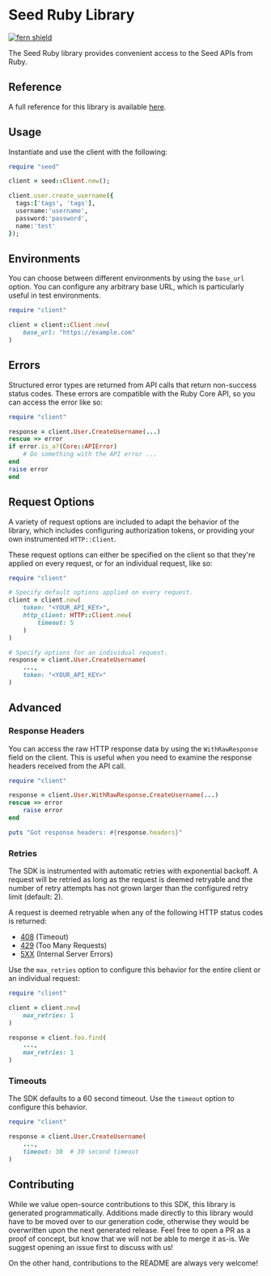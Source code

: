 # Seed Ruby Library

[![fern shield](https://img.shields.io/badge/%F0%9F%8C%BF-Built%20with%20Fern-brightgreen)](https://buildwithfern.com?utm_source=github&utm_medium=github&utm_campaign=readme&utm_source=Seed%2FRuby)

The Seed Ruby library provides convenient access to the Seed APIs from Ruby.

## Reference

A full reference for this library is available [here](./reference.md).

## Usage

Instantiate and use the client with the following:

```ruby
require "seed"

client = seed::Client.new();

client.user.create_username({
  tags:['tags', 'tags'],
  username:'username',
  password:'password',
  name:'test'
});
```

## Environments

You can choose between different environments by using the `base_url` option. You can configure any arbitrary base
URL, which is particularly useful in test environments.

```ruby
require "client"

client = client::Client.new(
    base_url: "https://example.com"
)
```

## Errors

Structured error types are returned from API calls that return non-success status codes. These errors are compatible
with the Ruby Core API, so you can access the error like so:

```ruby
require "client"

response = client.User.CreateUsername(...)
rescue => error
if error.is_a?(Core::APIError)
    # Do something with the API error ...
end
raise error
end
```

## Request Options

A variety of request options are included to adapt the behavior of the library, which includes configuring
authorization tokens, or providing your own instrumented `HTTP::Client`.

These request options can either be specified on the client so that they're applied on every request, 
or for an individual request, like so:

```ruby
require "client"

# Specify default options applied on every request.
client = client.new(
    token: "<YOUR_API_KEY>",
    http_client: HTTP::Client.new(
        timeout: 5
    )
)

# Specify options for an individual request.
response = client.User.CreateUsername(
    ...,
    token: "<YOUR_API_KEY>"
)
```

## Advanced

### Response Headers

You can access the raw HTTP response data by using the `WithRawResponse` field on the client. This is useful
when you need to examine the response headers received from the API call.

```ruby
require "client"

response = client.User.WithRawResponse.CreateUsername(...)
rescue => error
    raise error
end

puts "Got response headers: #{response.headers}"
```

### Retries

The SDK is instrumented with automatic retries with exponential backoff. A request will be retried as long
as the request is deemed retryable and the number of retry attempts has not grown larger than the configured
retry limit (default: 2).

A request is deemed retryable when any of the following HTTP status codes is returned:

- [408](https://developer.mozilla.org/en-US/docs/Web/HTTP/Status/408) (Timeout)
- [429](https://developer.mozilla.org/en-US/docs/Web/HTTP/Status/429) (Too Many Requests)
- [5XX](https://developer.mozilla.org/en-US/docs/Web/HTTP/Status/500) (Internal Server Errors)

Use the `max_retries` option to configure this behavior for the entire client or an individual request:

```ruby
require "client"

client = client.new(
    max_retries: 1
)

response = client.foo.find(
    ...,
    max_retries: 1
)
```

### Timeouts

The SDK defaults to a 60 second timeout. Use the `timeout` option to configure this behavior.

```ruby
require "client"

response = client.User.CreateUsername(
    ...,
    timeout: 30  # 30 second timeout
)
```

## Contributing

While we value open-source contributions to this SDK, this library is generated programmatically.
Additions made directly to this library would have to be moved over to our generation code,
otherwise they would be overwritten upon the next generated release. Feel free to open a PR as
a proof of concept, but know that we will not be able to merge it as-is. We suggest opening
an issue first to discuss with us!

On the other hand, contributions to the README are always very welcome!